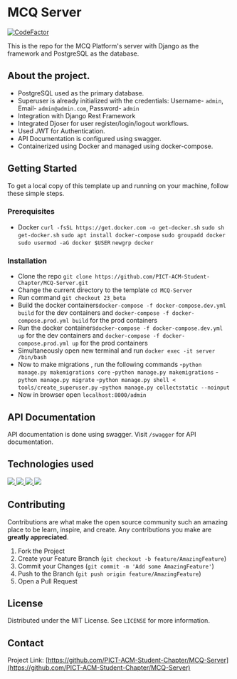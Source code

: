 
# MCQ Server

[![CodeFactor](https://www.codefactor.io/repository/github/pict-acm-student-chapter/mcq-server/badge/master)](https://www.codefactor.io/repository/github/pict-acm-student-chapter/mcq-server/overview/master)

This is the repo for the MCQ Platform's server with Django as the framework and PostgreSQL as the database.


## About the project.
-   PostgreSQL used as the primary database.
-   Superuser is already initialized with the credentials: Username- `admin`, Email- `admin@admin.com`, Password- `admin`
-   Integration with Django Rest Framework
-   Integrated Djoser for user register/login/logout workflows.
-   Used JWT for Authentication.
-   API Documentation is configured using swagger.
-   Containerized using Docker and managed using docker-compose.

## Getting Started
To get a local copy of this template up and running on your machine, follow these simple steps.
### Prerequisites
- Docker
`curl -fsSL https://get.docker.com -o get-docker.sh`
`sudo sh get-docker.sh`
`sudo apt install docker-compose`
`sudo groupadd docker`
`sudo usermod -aG docker $USER`
`newgrp docker`

### Installation
- Clone the repo `git clone https://github.com/PICT-ACM-Student-Chapter/MCQ-Server.git`
- Change the current directory to the template `cd MCQ-Server`
- Run command `git checkout 23_beta`
- Build the docker containers`docker-compose -f docker-compose.dev.yml build` for the dev containers and `docker-compose -f docker-compose.prod.yml build` for the prod containers
- Run the docker containers`docker-compose -f docker-compose.dev.yml up` for the dev containers and `docker-compose -f docker-compose.prod.yml up` for the prod containers
- Simultaneously open new terminal and run `docker exec -it server /bin/bash`
- Now to make migrations , run the following commands 
    -`python manage.py makemigrations core`
    -`python manage.py makemigrations`
    -`python manage.py migrate`
    -`python manage.py shell < tools/create_superuser.py`
    -`python manage.py collectstatic --noinput`
- Now in browser open `localhost:8000/admin`



## API Documentation
API documentation is done using swagger. Visit `/swagger` for API documentation.

## Technologies used
<a href="https://www.djangoproject.com/" target="_blank"><img src="https://img.shields.io/badge/Django-092E20?style=for-the-badge&logo=django&logoColor=white"/> </a>
<a href="https://www.django-rest-framework.org/" target="_blank"> <img src="https://img.shields.io/badge/DJANGO-REST-ff1709?style=for-the-badge&logo=django&logoColor=white&color=ff1709&labelColor=gray" /> </a>
<a href="https://www.docker.com/" target="_blank"><img src="https://img.shields.io/badge/Docker-2496ED?style=for-the-badge&logo=docker&logoColor=white"/> </a>
<a href="https://www.postgresql.org" target="_blank"> <img src="https://img.shields.io/badge/PostgreSQL-316192?style=for-the-badge&logo=postgresql&logoColor=white"/></a>



## Contributing
Contributions are what make the open source community such an amazing place to be learn, inspire, and create. Any contributions you make are **greatly appreciated**.

1.  Fork the Project
2.  Create your Feature Branch (`git checkout -b feature/AmazingFeature`)
3.  Commit your Changes (`git commit -m 'Add some AmazingFeature'`)
4.  Push to the Branch (`git push origin feature/AmazingFeature`)
5.  Open a Pull Request

## License
Distributed under the MIT License. See `LICENSE` for more information.

## Contact

Project Link: [https://github.com/PICT-ACM-Student-Chapter/MCQ-Server](https://github.com/PICT-ACM-Student-Chapter/MCQ-Server)

